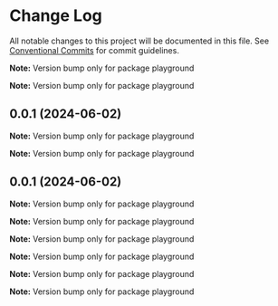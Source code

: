 # Change Log

All notable changes to this project will be documented in this file.
See [Conventional Commits](https://conventionalcommits.org) for commit guidelines.



**Note:** Version bump only for package playground







**Note:** Version bump only for package playground





## 0.0.1 (2024-06-02)

**Note:** Version bump only for package playground

**Note:** Version bump only for package playground

## 0.0.1 (2024-06-02)

**Note:** Version bump only for package playground

**Note:** Version bump only for package playground

**Note:** Version bump only for package playground

**Note:** Version bump only for package playground

**Note:** Version bump only for package playground

**Note:** Version bump only for package playground
